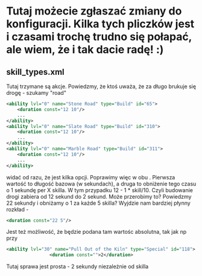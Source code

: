 # Tutaj możecie zgłaszać zmiany do konfiguracji. Kilka tych pliczków jest i czasami trochę trudno się połapać, ale wiem, że i tak dacie radę! :)

## skill_types.xml
Tutaj trzymane są akcje. Powiedzmy, że ktoś uważa, że za długo brukuje się drogę - szukamy "road"
~~~xml
<ability lvl="0" name="Stone Road" type="Build" id="65">
	<duration const="12 10"/>
	...
</ability>
<ability lvl="0" name="Slate Road" type="Build" id="310">
	<duration const="12 10"/>
	...
</ability>
<ability lvl="0" name="Marble Road" type="Build" id="311">
	<duration const="12 10"/>
	...
</ability>
~~~
widać od razu, że jest kilka opcji. 
Poprawimy więc w obu <duration const="12 10"/>. Pierwsza wartość to długość bazowa (w sekundach), a druga to obniżenie tego czasu o 1 sekundę per X skilla. 
W tym przypadku 12 - 1 * skill/10. Czyli budowanie drogi zabiera od 12 sekund do 2 sekund. 
Może przerobimy to? Powiedzmy 22 sekundy i obniżamy o 1 za każde 5 skilla? Wyjdzie nam bardziej płynny rozkład - 
~~~xml
<duration const="22 5"/>
~~~


Jest też możliwość, że będzie podana tam wartośc absolutna, tak jak np przy 
~~~xml
<ability lvl="30" name="Pull Out of the Kiln" type="Special" id="118">
				<duration const="">2</duration>
~~~
Tutaj sprawa jest prosta - 2 sekundy niezależnie od skilla
